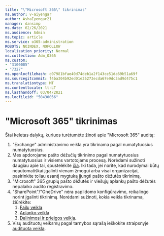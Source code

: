 ```yaml
---
title: "\"Microsoft 365\" tikrinimas"
ms.author: v-aiyengar
author: AshaIyengar21
manager: dansimp
ms.date: 02/26/2021
ms.audience: Admin
ms.topic: article
ms.service: o365-administration
ROBOTS: NOINDEX, NOFOLLOW
localization_priority: Normal
ms.collection: Adm_O365
ms.custom:
- "3100005"
- "7327"
ms.openlocfilehash: c07981bfae40d74deb1a2f143ce51da69b51a69f
ms.sourcegitcommit: f4ba304b92ed01e35273ecda67e9dc3ad9d475c1
ms.translationtype: MT
ms.contentlocale: lt-LT
ms.lasthandoff: 03/04/2021
ms.locfileid: "50430056"
---
```

# <a name="auditing-in-microsoft-365"></a>"Microsoft 365" tikrinimas

Štai keletas dalykų, kuriuos turėtumėte žinoti apie "Microsoft 365" auditą:

1. "Exchange" administravimo veikla yra tikrinama pagal numatytuosius numatytuosius.
1. Mes apdorojame pašto dėžučių tikrinimo pagal numatytuosius numatytuosius ir visiems vartotojams procesą. Norėdami sužinoti daugiau apie tai, spustelėkite [čia](https://techcommunity.microsoft.com/t5/Security-Privacy-and-Compliance/Exchange-Mailbox-Auditing-will-be-enabled-by-default/ba-p/215171). Iki tada, jei norite, kad nurodymai būtų neautomatiškai įgalinti vienam žmogui arba visai organizacijai, pasirinkite toliau esantį mygtuką įjungti pašto dėžutės tikrinimą.
1. "Microsoft" 365 grupių pašto dėžutės ir viešųjų aplankų pašto dėžutės nepalaiko audito registravimo.
1. "SharePoint"/"OneDrive" nėra papildomo konfigūravimo, reikalingo norint įgalinti tikrinimą. Norėdami sužinoti, kokia veikla tikrinama, žiūrėkite:
    1. [Failų veikla](https://docs.microsoft.com/office365/securitycompliance/search-the-audit-log-in-security-and-compliance#file-and-page-activities)
    1. [Aplanko veikla](https://docs.microsoft.com/office365/securitycompliance/search-the-audit-log-in-security-and-compliance#folder-activities)
    1. [Dalinimosi ir prieigos veikla](https://docs.microsoft.com/office365/securitycompliance/search-the-audit-log-in-security-and-compliance#sharing-and-access-request-activities).
1. Visų audituotų veiksmų pagal tarnybos sąrašą ieškokite straipsnyje [audituota veikla](https://docs.microsoft.com/office365/securitycompliance/search-the-audit-log-in-security-and-compliance#audited-activities).
